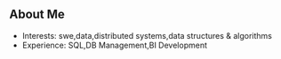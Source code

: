 ## About Me


- Interests: swe,data,distributed systems,data structures & algorithms
- Experience: SQL,DB Management,BI Development



